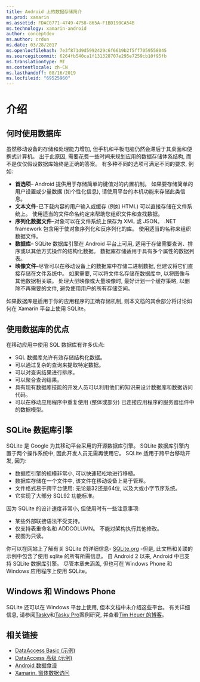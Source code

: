 ```yaml
---
title: Android 上的数据存储简介
ms.prod: xamarin
ms.assetid: FDAC0771-4749-4758-865A-F1BD190CA54B
ms.technology: xamarin-android
author: conceptdev
ms.author: crdun
ms.date: 03/28/2017
ms.openlocfilehash: 7e3f871d9d5992429c6f6619b2f5ff7059558045
ms.sourcegitcommit: 6264fb540ca1f131328707e295e7259cb10f95fb
ms.translationtype: MT
ms.contentlocale: zh-CN
ms.lasthandoff: 08/16/2019
ms.locfileid: "69525960"
---
```

# <a name="introduction"></a>介绍

## <a name="when-to-use-a-database"></a>何时使用数据库

虽然移动设备的存储和处理能力增加, 但手机和平板电脑仍然会滞后于其桌面和便携式计算机。 出于此原因, 需要花费一些时间来规划应用的数据存储体系结构, 而不是仅仅假设数据库始终是正确的答案。 有多种不同的选项可满足不同的要求, 例如:

- **首选项**– Android 提供用于存储简单的键值对的内置机制。 如果要存储简单的用户设置或少量数据 (如个性化信息), 请使用平台的本机功能来存储此类信息。
- **文本文件**-已下载内容的用户输入或缓存 (例如 HTML) 可以直接存储在文件系统上。 使用适当的文件命名约定来帮助您组织文件和查找数据。
- **序列化数据文件**–对象可以在文件系统上保存为 XML 或 JSON。 .NET framework 包含用于使对象序列化和反序列化的库。 使用适当的名称来组织数据文件。
- **数据库**– SQLite 数据库引擎在 Android 平台上可用, 适用于存储需要查询、排序或以其他方式操作的结构化数据。 数据库存储适用于具有多个属性的数据列表。
- **映像文件**–尽管可以在移动设备上的数据库中存储二进制数据, 但建议将它们直接存储在文件系统中。 如果需要, 可以将文件名存储在数据库中, 以将图像与其他数据相关联。 处理大型映像或大量映像时, 最好计划一个缓存策略, 以删除不再需要的文件, 避免使用用户的所有存储空间。

如果数据库是适用于你的应用程序的正确存储机制, 则本文档的其余部分将讨论如何在 Xamarin 平台上使用 SQLite。

## <a name="advantages-of-using-a-database"></a>使用数据库的优点

在移动应用中使用 SQL 数据库有许多优点:

- SQL 数据库允许有效存储结构化数据。
- 可以通过复杂的查询来提取特定数据。
- 可以对查询结果进行排序。
- 可以聚合查询结果。
- 具有现有数据库技能的开发人员可以利用他们的知识来设计数据库和数据访问代码。
- 可以在移动应用程序中重复使用 (整体或部分) 已连接应用程序的服务器组件中的数据模型。


## <a name="sqlite-database-engine"></a>SQLite 数据库引擎

SQLite 是 Google 为其移动平台采用的开源数据库引擎。 SQLite 数据库引擎内置于两个操作系统中, 因此开发人员无需再使用它。 SQLite 适用于跨平台移动开发, 因为:

- 数据库引擎的规模非常小, 可以快速轻松地进行移植。
- 数据库存储在一个文件中, 该文件在移动设备上易于管理。
- 文件格式易于跨平台使用: 无论是32还是64位, 以及大或小字节序系统。
- 它实现了大部分 SQL92 功能标准。


因为 SQLite 的设计速度非常小, 但使用时有一些注意事项:

- 某些外部联接语法不受支持。
- 仅支持表重命名和 ADDCOLUMN。 不能对架构执行其他修改。
- 视图为只读。


你可以在网站上了解有关 SQLite 的详细信息- [SQLite.org](http://SQLite.org) -但是, 此文档和关联的示例中包含了使用 sqlite 的所有所需信息。 自 Android 2 以来, Android 中已支持 SQLite 数据库引擎。
尽管本章未涵盖, 但也可在 Windows Phone 和 Windows 应用程序上使用 SQLite。

## <a name="windows-and-windows-phone"></a>Windows 和 Windows Phone

SQLite 还可以在 Windows 平台上使用, 但本文档中未介绍这些平台。
有关详细信息, 请参阅[Tasky](~/cross-platform/app-fundamentals/building-cross-platform-applications/case-study-tasky.md)和[Tasky Pro](~/cross-platform/app-fundamentals/building-cross-platform-applications/case-study-tasky.md)案例研究, 并查看[Tim Heuer 的博客](http://timheuer.com/blog/archive/2012/06/28/seeding-your-metro-style-app-with-sqlite-database.aspx)。


## <a name="related-links"></a>相关链接

- [DataAccess Basic (示例)](https://github.com/xamarin/mobile-samples/tree/master/DataAccess/Basic)
- [DataAccess 高级 (示例)](https://github.com/xamarin/mobile-samples/tree/master/DataAccess/Advanced)
- [Android 数据食谱](https://github.com/xamarin/recipes/tree/master/Recipes/android/data)
- [Xamarin. 窗体数据访问](~/xamarin-forms/data-cloud/data/databases.md)
